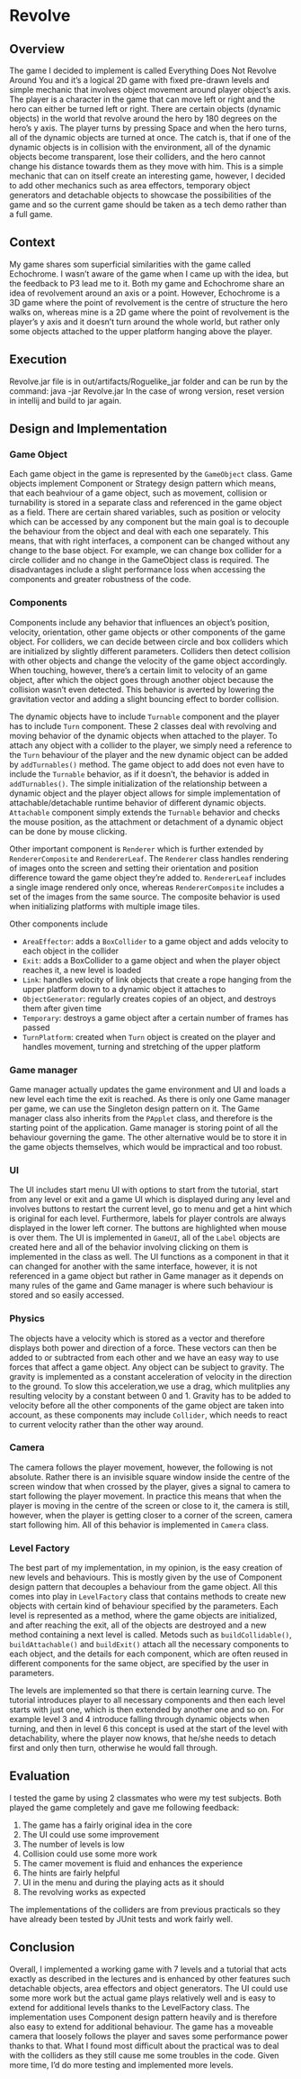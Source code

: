 # Revolve
## Overview
The game I decided to implement is called Everything Does Not Revolve Around You and it’s a
logical 2D game with fixed pre-drawn levels and simple mechanic that involves object movement
around player object’s axis. The player is a character in the game that can move left or right and the
hero can either be turned left or right. There are certain objects (dynamic objects) in the world that
revolve around the hero by 180 degrees on the hero’s y axis. The player turns by pressing Space
and when the hero turns, all of the dynamic objects are turned at once. The catch is, that if one of
the dynamic objects is in collision with the environment, all of the dynamic objects become
transparent, lose their colliders, and the hero cannot change his distance towards them as they move
with him. This is a simple mechanic that can on itself create an interesting game, however, I decided
to add other mechanics such as area effectors, temporary object generators and detachable objects to
showcase the possibilities of the game and so the current game should be taken as a tech demo
rather than a full game.  

## Context
My game shares som superficial similarities with the game called Echochrome. I wasn’t aware of
the game when I came up with the idea, but the feedback to P3 lead me to it. Both my game and
Echochrome share an idea of revolvement around an axis or a point. However, Echochrome is a 3D
game where the point of revolvement is the centre of structure the hero walks on, whereas mine is a
2D game where the point of revolvement is the player’s y axis and it doesn’t turn around the whole
world, but rather only some objects attached to the upper platform hanging above the player.

## Execution
Revolve.jar file is in out/artifacts/Roguelike_jar folder and can be run by the
command:
java -jar Revolve.jar
In the case of wrong version, reset version in intellij and build to jar again.

## Design and Implementation
### Game Object
Each game object in the game is represented by the `GameObject` class. Game objects implement
Component or Strategy design pattern which means, that each beahviour of a game object, such as
movement, collision or turnability is stored in a separate class and referenced in the game object as
a field. There are certain shared variables, such as position or velocity which can be accessed by any
component but the main goal is to decouple the behaviour from the object and deal with each one
separately. This means, that with right interfaces, a component can be changed without any change
to the base object. For example, we can change box collider for a circle collider and no change in
the GameObject class is required. The disadvantages include a slight performance loss when
accessing the components and greater robustness of the code.

### Components
Components include any behavior that influences an object’s position, velocity, orientation, other
game objects or other components of the game object.
For colliders, we can decide between circle and box colliders which are initialized by slightly
different parameters. Colliders then detect collision with other objects and change the velocity of
the game object accordingly. When touching, however, there’s a certain limit to velocity of an game
object, after which the object goes through another object because the collision wasn’t even
detected. This behavior is averted by lowering the gravitation vector and adding a slight bouncing
effect to border collision.  

The dynamic objects have to include `Turnable` component and the player has to include `Turn`
component. These 2 classes deal with revolving and moving behavior of the dynamic objects when
attached to the player. To attach any object with a collider to the player, we simply need a reference
to the `Turn` behaviour of the player and the new dynamic object can be added by `addTurnables()`
method. The game object to add does not even have to include the `Turnable` behavior, as if it
doesn’t, the behavior is added in `addTurnables()`. The simple initialization of the relationship
between a dynamic object and the player object allows for simple implementation of
attachable/detachable runtime behavior of different dynamic objects. `Attachable` component simply
extends the `Turnable` behavior and checks the mouse position, as the attachment or detachment of a
dynamic object can be done by mouse clicking.  

Other important component is `Renderer` which is further extended by `RendererComposite` and
`RendererLeaf`. The `Renderer` class handles rendering of images onto the screen and setting their
orientation and position difference toward the game object they’re added to. `RendererLeaf` includes
a single image rendered only once, whereas `RendererComposite` includes a set of the images from
the same source. The composite behavior is used when initializing platforms with multiple image
tiles.  

Other components include
- `AreaEffector`: adds a `BoxCollider` to a game object and adds velocity to each object in the
collider
- `Exit`: adds a BoxCollider to a game object and when the player object reaches it, a new level
is loaded
- `Link`: handles velocity of link objects that create a rope hanging from the upper platform
down to a dynamic object it attaches to
- `ObjectGenerator`: regularly creates copies of an object, and destroys them after given time
- `Temporary`: destroys a game object after a certain number of frames has passed
- `TurnPlatform`: created when `Turn` object is created on the player and handles movement,
turning and stretching of the upper platform

### Game manager
Game manager actually updates the game environment and UI and loads a new level each time the
exit is reached. As there is only one Game manager per game, we can use the Singleton design pattern
on it. The Game manager class also inherits from the `PApplet` class, and therefore is the starting
point of the application. Game manager is storing point of all the behaviour governing the game.
The other alternative would be to store it in the game objects themselves, which would be
impractical and too robust.

### UI
The UI includes start menu UI with options to start from the tutorial, start from any level or exit and
a game UI which is displayed during any level and involves buttons to restart the current level, go
to menu and get a hint which is original for each level. Furthermore, labels for player controls are
always displayed in the lower left corner. The buttons are highlighted when mouse is over them.
The UI is implemented in `GameUI`, all of the `Label` objects are created here and all of the behavior
involving clicking on them is implemented in the class as well. The UI functions as a component in
that it can changed for another with the same interface, however, it is not referenced in a game
object but rather in Game manager as it depends on many rules of the game and Game manager is
where such behaviour is stored and so easily accessed.

### Physics
The objects have a velocity which is stored as a vector and therefore displays both power and
direction of a force. These vectors can then be added to or subtracted from each other and we have
an easy way to use forces that affect a game object. Any object can be subject to gravity. The
gravity is implemented as a constant acceleration of velocity in the direction to the ground. To slow
this acceleration,we use a drag, which mulitplies any resulting velocity by a constant between 0 and 1.
Gravity has to be added to velocity before all the other components of the game object are taken
into account, as these components may include `Collider`, which needs to react to current velocity
rather than the other way around.

### Camera
The camera follows the player movement, however, the following is not absolute. Rather there is an
invisible square window inside the centre of the screen window that when crossed by the player,
gives a signal to camera to start following the player movement. In practice this means that when
the player is moving in the centre of the screen or close to it, the camera is still, however, when the
player is getting closer to a corner of the screen, camera start following him. All of this behavior is
implemented in `Camera` class.

### Level Factory
The best part of my implementation, in my opinion, is the easy creation of new levels and
behaviours. This is mostly given by the use of Component design pattern that decouples a behaviour
from the game object. All this comes into play in `LevelFactory` class that contains methods to create
new objects with certain kind of behaviour specified by the parameters. Each level is represented as
a method, where the game objects are initialized, and after reaching the exit, all of the objects are
destroyed and a new method containing a next level is called. Metods such as `buildCollidable()`,
`buildAttachable()` and `buildExit()` attach all the necessary components to each object, and the details
for each component, which are often reused in different components for the same object, are
specified by the user in parameters.  

The levels are implemented so that there is certain learning curve. The tutorial introduces player to
all necessary components and then each level starts with just one, which is then extended by another
one and so on. For example level 3 and 4 introduce falling through dynamic objects when turning,
and then in level 6 this concept is used at the start of the level with detachability, where the player
now knows, that he/she needs to detach first and only then turn, otherwise he would fall through.

## Evaluation
I tested the game by using 2 classmates who were my test subjects. Both played the game
completely and gave me following feedback:
1) The game has a fairly original idea in the core
2) The UI could use some improvement
3) The number of levels is low
4) Collision could use some more work
5) The camer movement is fluid and enhances the experience
6) The hints are fairly helpful
7) UI in the menu and during the playing acts as it should
8) The revolving works as expected

The implementations of the colliders are from previous practicals so they have already been tested
by JUnit tests and work fairly well.

## Conclusion
Overall, I implemented a working game with 7 levels and a tutorial that acts exactly as described in
the lectures and is enhanced by other features such detachable objects, area effectors and object
generators. The UI could use some more work but the actual game plays relatively well and is easy
to extend for additional levels thanks to the LevelFactory class. The implementation uses
Component design pattern heavily and is therefore also easy to extend for additional behaviour. The
game has a moveable camera that loosely follows the player and saves some performance power
thanks to that. What I found most difficult about the practical was to deal with the colliders as they
still cause me some troubles in the code. Given more time, I’d do more testing and implemented
more levels.